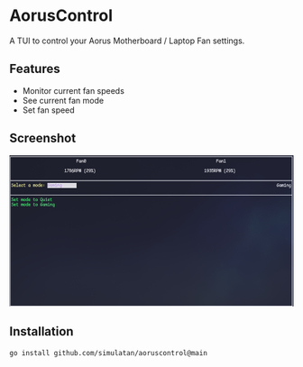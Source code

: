# AorusControl
A TUI to control your Aorus Motherboard / Laptop Fan settings.

## Features
- Monitor current fan speeds
- See current fan mode
- Set fan speed

## Screenshot
![screenshot of the TUI](screenshot.png)

## Installation
```bash
go install github.com/simulatan/aoruscontrol@main
```
